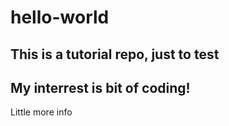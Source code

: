 # hello-world
This is a tutorial repo, just to test
-
My interrest is bit of coding!
-
Little more info
